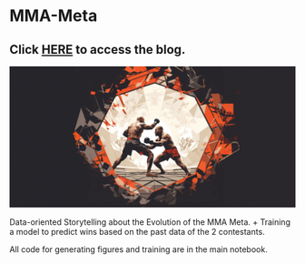 # MMA-Meta
## Click [HERE](https://mmameta.netlify.app/) to access the blog.

<img src="./readme_icon.png" width="720">

Data-oriented Storytelling about the Evolution of the MMA Meta. + Training a model to predict wins based on the past data of the 2 contestants.

All code for generating figures and training are in the main notebook.
